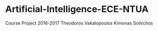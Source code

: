 # Artificial-Intelligence-ECE-NTUA
Course Project
2016-2017
Theodoros Vakalopoulos
Kimonas Sotirchos
